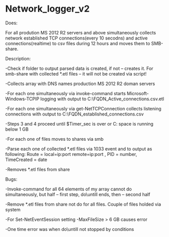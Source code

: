 # Network_logger_v2

Does:

For all prodution MS 2012 R2 servers and above simultaneously collects network established TCP connections(every 10 secodns) and active connections(realtime) to csv files during 12 hours and moves them to SMB-share.

Description:

-Check if folder to output parsed data is created, if not – creates it. For smb-share with collected *.etl files – it will not be created via script!

-Collects array with DNS names production MS 2012 R2 doman servers 

-For each one simultaneously via invoke-command starts Microsoft-Windows-TCPIP logging with output to C:\FQDN_Active_connections.csv.etl

-For each one simultaneously via get-NetTCPConnection collects listening connections with output to C:\FQDN_established_connections.csv

-Steps 3 and 4 proceed until $Timer_sec is over or C: space is running below 1 GB

-For each one of files moves to shares via smb

-Parse each one of collected *.etl files via 1033 event and to output as following: Route = local=ip:port remote=ip:port , PID = number, TimeCreated = date

-Removes *.etl files from share

Bugs:

-Invoke-command for all 64 elements of my array cannot do simultaneously, but half – first step, do\untill ends, then – second half

-Remove *.etl files from share not do for all files. Couple of files holded via system

-For Set-NetEventSession setting -MaxFileSize > 6 GB causes error

-One time error was when do\untill not stopped by conditions
